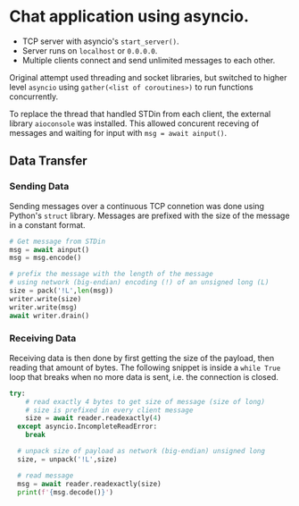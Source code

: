 # Chat application using asyncio.

* TCP server with asyncio's `start_server()`.
* Server runs on `localhost` or `0.0.0.0`. 
* Multiple clients connect and send unlimited messages to each other.

Original attempt used threading and socket libraries, but switched to higher level `asyncio` using `gather(<list of coroutines>)` to run functions concurrently.

To replace the thread that handled STDin from each client, the external library `aioconsole` was installed. This allowed concurent receving of messages and waiting for input with `msg = await ainput()`.

## Data Transfer

### Sending Data

Sending messages over a continuous TCP connetion was done using Python's `struct` library. Messages are prefixed with the size of the message in a constant format.
```python
# Get message from STDin
msg = await ainput()
msg = msg.encode()

# prefix the message with the length of the message
# using network (big-endian) encoding (!) of an unsigned long (L)
size = pack('!L',len(msg))
writer.write(size)
writer.write(msg)
await writer.drain()
```

### Receiving Data
Receiving data is then done by first getting the size of the payload, then reading that amount of bytes.
The following snippet is inside a `while True` loop that breaks when no more data is sent, i.e. the connection is closed.
```python
try:
    # read exactly 4 bytes to get size of message (size of long)
    # size is prefixed in every client message
    size = await reader.readexactly(4)
  except asyncio.IncompleteReadError:
    break

  # unpack size of payload as network (big-endian) unsigned long
  size, = unpack('!L',size)

  # read message
  msg = await reader.readexactly(size)
  print(f'{msg.decode()}')
  ```
